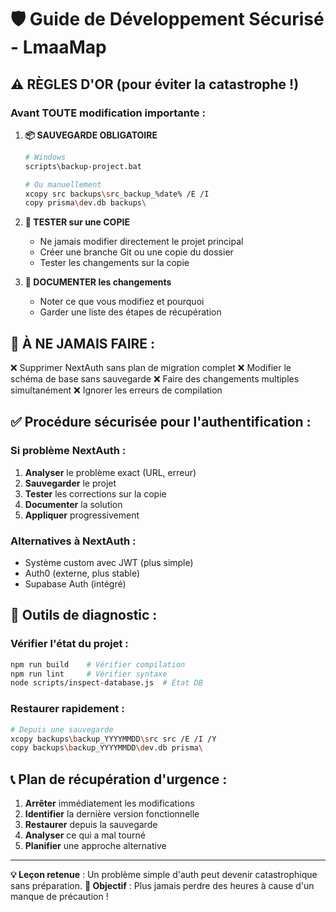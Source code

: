 # 🛡️ Guide de Développement Sécurisé - LmaaMap

## ⚠️ RÈGLES D'OR (pour éviter la catastrophe !)

### Avant TOUTE modification importante :

1. **📦 SAUVEGARDE OBLIGATOIRE**
   ```bash
   # Windows
   scripts\backup-project.bat
   
   # Ou manuellement
   xcopy src backups\src_backup_%date% /E /I
   copy prisma\dev.db backups\
   ```

2. **🧪 TESTER sur une COPIE**
   - Ne jamais modifier directement le projet principal
   - Créer une branche Git ou une copie du dossier
   - Tester les changements sur la copie

3. **📝 DOCUMENTER les changements**
   - Noter ce que vous modifiez et pourquoi
   - Garder une liste des étapes de récupération

## 🚫 À NE JAMAIS FAIRE :

❌ Supprimer NextAuth sans plan de migration complet
❌ Modifier le schéma de base sans sauvegarde
❌ Faire des changements multiples simultanément
❌ Ignorer les erreurs de compilation

## ✅ Procédure sécurisée pour l'authentification :

### Si problème NextAuth :
1. **Analyser** le problème exact (URL, erreur)
2. **Sauvegarder** le projet
3. **Tester** les corrections sur la copie
4. **Documenter** la solution
5. **Appliquer** progressivement

### Alternatives à NextAuth :
- Système custom avec JWT (plus simple)
- Auth0 (externe, plus stable)
- Supabase Auth (intégré)

## 🔧 Outils de diagnostic :

### Vérifier l'état du projet :
```bash
npm run build    # Vérifier compilation
npm run lint     # Vérifier syntaxe
node scripts/inspect-database.js  # État DB
```

### Restaurer rapidement :
```bash
# Depuis une sauvegarde
xcopy backups\backup_YYYYMMDD\src src /E /I /Y
copy backups\backup_YYYYMMDD\dev.db prisma\
```

## 📞 Plan de récupération d'urgence :

1. **Arrêter** immédiatement les modifications
2. **Identifier** la dernière version fonctionnelle
3. **Restaurer** depuis la sauvegarde
4. **Analyser** ce qui a mal tourné
5. **Planifier** une approche alternative

---

**💡 Leçon retenue** : Un problème simple d'auth peut devenir catastrophique sans préparation. 
**🎯 Objectif** : Plus jamais perdre des heures à cause d'un manque de précaution !
